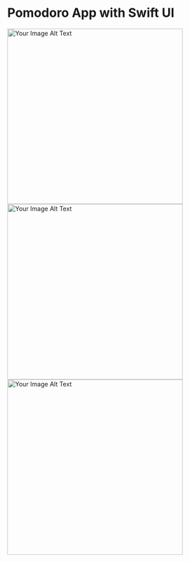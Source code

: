 <h1>Pomodoro App with Swift UI</h1>
<img src="https://github.com/elifbilgep/PomodoroApp/assets/58171409/d448b9a7-1134-4f79-913d-165427b48c6c" alt="Your Image Alt Text" width="400"/>
<img src="https://github.com/elifbilgep/PomodoroApp/assets/58171409/c93b4e60-f98f-45c9-bec4-a38989eb1fa1" alt="Your Image Alt Text" width="400"/>
<img src="https://github.com/elifbilgep/PomodoroApp/assets/58171409/51e5b0fd-25b5-4e09-9cb6-bc136885e4f1" alt="Your Image Alt Text" width="400"/>
